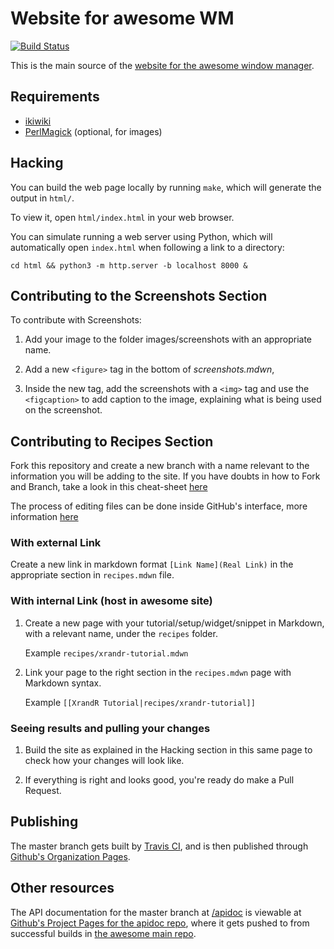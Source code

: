 # Website for awesome WM

[![Build Status](https://travis-ci.org/awesomeWM/awesome-www.svg?branch=master)](https://travis-ci.org/awesomeWM/awesome-www)

This is the main source of the
[website for the awesome window manager](https://awesomewm.org/).

## Requirements

- [ikiwiki](https://ikiwiki.info/)
- [PerlMagick](https://www.imagemagick.org/script/perl-magick.php) (optional,
  for images)

## Hacking

You can build the web page locally by running `make`, which will generate the
output in `html/`.

To view it, open `html/index.html` in your web browser.

You can simulate running a web server using Python, which will automatically
open `index.html` when following a link to a directory:

```
cd html && python3 -m http.server -b localhost 8000 &
```

## Contributing to the Screenshots Section

To contribute with Screenshots:

1. Add your image to the folder images/screenshots with an appropriate name.

1. Add a new `<figure>` tag in the bottom of *screenshots.mdwn*,

1. Inside the new tag, add the screenshots with a `<img>` tag and use the
   `<figcaption>` to add caption to the image, explaining what is being used on
   the screenshot.

## Contributing to Recipes Section

Fork this repository and create a new branch with a name relevant to the
information you will be adding to the site.  If you have doubts in how to Fork
and Branch, take a look in this cheat-sheet
[here](https://www.git-tower.com/blog/git-cheat-sheet/)

The process of editing files can be done inside GitHub's interface, more
information [here](https://help.github.com/articles/github-flow/)

### With external Link

Create a new link in markdown format `[Link Name](Real Link)` in the appropriate
section in `recipes.mdwn` file.

### With internal Link (host in awesome site)

1. Create a new page with your tutorial/setup/widget/snippet in Markdown, with a
   relevant name, under the `recipes` folder.

    Example `recipes/xrandr-tutorial.mdwn`

1. Link your page to the right section in the `recipes.mdwn` page with Markdown
   syntax.

    Example `[[XrandR Tutorial|recipes/xrandr-tutorial]]`

### Seeing results and pulling your changes

1. Build the site as explained in the Hacking section in this same page to check
   how your changes will look like.

1. If everything is right and looks good, you're ready do make a Pull Request.

## Publishing

The master branch gets built by
[Travis CI](https://travis-ci.org/awesomeWM/awesome-www/), and is then published
through
[Github's Organization Pages](https://github.com/awesomeWM/awesomeWM.github.io).

## Other resources

The API documentation for the master branch at
[/apidoc](https://awesomewm.org/apidoc/) is viewable at [Github's Project
Pages for the apidoc repo](https://github.com/awesomeWM/apidoc), where it gets
pushed to from successful builds in [the awesome main
repo](https://github.com/awesomeWM/awesome/).
